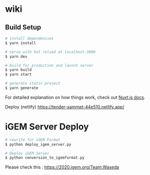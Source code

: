 # wiki

## Build Setup

```bash
# install dependencies
$ yarn install

# serve with hot reload at localhost:3000
$ yarn dev

# build for production and launch server
$ yarn build
$ yarn start

# generate static project
$ yarn generate
```

For detailed explanation on how things work, check out [Nuxt.js docs](https://nuxtjs.org).

Deploy (netlify)
https://tender-sammet-44e510.netlify.app/

# iGEM Server Deploy
```bash
# rewrite for iGEM Format
$ python deploy_igem_server.py

# Deploy iGEM Server
$ python conversion_to_igemformat.py
```

Please check this : https://2020.igem.org/Team:Waseda

